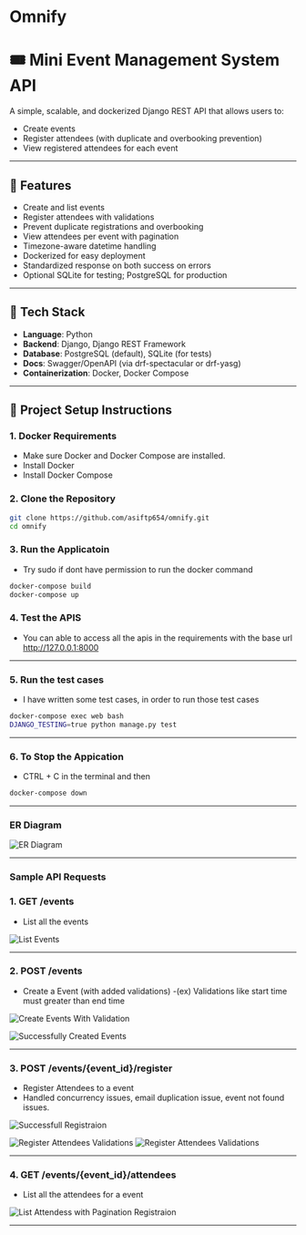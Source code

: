 # Omnify
# 🎟️ Mini Event Management System API

A simple, scalable, and dockerized Django REST API that allows users to:
- Create events
- Register attendees (with duplicate and overbooking prevention)
- View registered attendees for each event
---

## 🚀 Features

- Create and list events
- Register attendees with validations
- Prevent duplicate registrations and overbooking
- View attendees per event with pagination
- Timezone-aware datetime handling
- Dockerized for easy deployment
- Standardized response on both success on errors
- Optional SQLite for testing; PostgreSQL for production

---

## 🧱 Tech Stack

- **Language**: Python
- **Backend**: Django, Django REST Framework
- **Database**: PostgreSQL (default), SQLite (for tests)
- **Docs**: Swagger/OpenAPI (via drf-spectacular or drf-yasg)
- **Containerization**: Docker, Docker Compose

---

## 🐳 Project Setup Instructions

### 1. Docker Requirements

- Make sure Docker and Docker Compose are installed.
- Install Docker
- Install Docker Compose

### 2. Clone the Repository

```bash
git clone https://github.com/asiftp654/omnify.git
cd omnify
```

### 3. Run the Applicatoin

- Try sudo if dont have permission to run the docker command

```bash
docker-compose build
docker-compose up
```

### 4. Test the APIS

- You can able to access all the apis in the requirements with the base url http://127.0.0.1:8000

---

### 5. Run the test cases

- I have written some test cases, in order to run those test cases

```bash
docker-compose exec web bash
DJANGO_TESTING=true python manage.py test 
```

---

### 6. To Stop the Appication

- CTRL + C in the terminal and then

```bash
docker-compose down
```

---

### ER Diagram

![ER Diagram](./omnify/staticfiles/images/ER_Diagram.png)

---

### Sample API Requests

### 1. GET /events

- List all the events

![List Events](./omnify/staticfiles/images/events_get_api.png)

---

### 2. POST /events

- Create a Event (with added validations)
-(ex) Validations like start time must greater than end time

![Create Events With Validation](./omnify/staticfiles/images/events_post_error.png)

![Successfully Created Events](./omnify/staticfiles/images/event_post_success.png)

---

### 3. POST /events/{event_id}/register

- Register Attendees to a event
- Handled concurrency issues, email duplication issue, event not found issues.

![Successfull Registraion](./omnify/staticfiles/images/event_register_success.png)

![Register Attendees Validations](./omnify/staticfiles/images/event_register_error.png)
![Register Attendees Validations](./omnify/staticfiles/images/event_register_error1.png)

---

### 4. GET /events/{event_id}/attendees

- List all the attendees for a event

![List Attendess with Pagination Registraion](./omnify/staticfiles/images/attendees_listing.png)

---